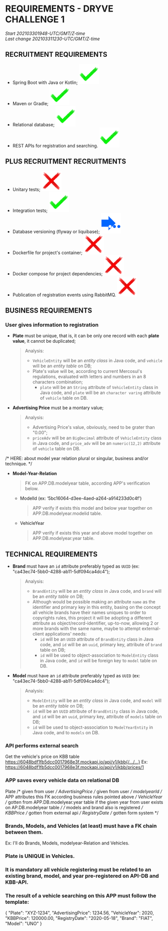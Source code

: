 # REQUIREMENTS - DRYVE CHALLENGE 1  
  
*Start 202103301948-UTC/GMT/Z-time*  
*Last change 202103311230-UTC/GMT/Z-time*  
  
## RECRUITMENT REQUIREMENTS
* Spring Boot with Java or Kotlin; ![Passed](../images/brush-right-64-64.png "Passed")
* Maven or Gradle; ![Passed](../images/brush-right-64-64.png "Passed")
* Relational database; ![Passed](../images/brush-right-64-64.png "Passed")
* REST APIs for registration and searching. ![Passed](../images/brush-right-64-64.png "Passed")
  
  
## PLUS RECRUITMENT RECRUITMENTS
* Unitary tests; ![Fail](../images/brush-wrong-64-64.png "Fail")
* Integration tests; ![Passed](../images/brush-right-64-64.png "Passed")
* Database versioning (flyway or liquibase); ![In Progress](../images/brush-inprogress-64-64.png "In Progress")
* Dockerfile for project's container; ![Fail](../images/brush-wrong-64-64.png "Fail")
* Docker compose for project dependencies; ![Fail](../images/brush-wrong-64-64.png "Fail")
* Publication of registration events using RabbitMQ. ![Fail](../images/brush-wrong-64-64.png "Fail")
  
  
## BUSINESS REQUIREMENTS
### User gives information to registration
* **Plate** must be unique, that is, it can be only one record with each **plate value**, it cannot be duplicated;
  > Analysis:
  >  + `VehicleEntity` will be an *entity class* in Java code, and `vehicle` will be an *entity table* on DB;
  >  + Plate's value will be, according to current Mercosul's regulations, evaluated with letters and numbers in an 8 characters combination;
  >    - `plate` will be an `String` attribute of `VehicleEntity` class in Java code, and `plate` will be an `character varing` attribute of `vehicle` table on DB.
* **Advertising Price** must be a montary value;
  > Analysis:
  >  + Advertising Price's value, obviously, need to be grater than "0.00";
  >  + `priceAdv` will be an `BigDecimal` attribute of `VehicleEntity` class in Java code, and `price_adv` will be an `numeric(12,2)` attribute of `vehicle` table on DB.

/* HERE: about model year relation plural or singular, business and/or technique. */
* **Model-Year-Relation** 
  > FK on APP.DB.modelyear table, according APP's verification below.
  + ModelId (ex: ‘5bc16064-d3ee-4aed-a264-a914233d0c4f’)
    > APP verify if exists this model and below year together on APP.DB.modelyear.modelid table.
  + VehicleYear
    > APP verify if exists this year and above model together on APP.DB.modelyear.year table.
  
  
## TECHNICAL REQUIREMENTS
* **Brand** must have an `id` attribute preferably typed as `UUID` (ex: "ca43ec74-5bb0-4288-ab11-5df094ca4dc4");
  > Analysis:
  >  + `BrandEntity` will be an *entity class* in Java code, and `brand` will be an *entity table* on DB;
  >  + Although would be possible making an attribute `name` as the identifier and primary key in this entity, basing on the concept all vehicle brands have their names uniques to order to copyrights rules, this project it will be adopting a different attribute as object/record-identifier, up-to-now, allowing 2 or more brands with the same name, maybe to attempt external-client applications' needs:
  >    - `id` will be an `UUID` attribute of `BrandEntity` class in Java code, and `id` will be an `uuid`, primary key, attribute of `brand` table on DB;
  >    - `id` will be used to object-association to `ModelEntity` class in Java code, and `id` will be foreign key to `model` table on DB.
* **Model** must have an `id` attribute preferably typed as `UUID` (ex: "ca43ec74-5bb0-4288-ab11-5df094ca4dc4");
  > Analysis:
  >  + `ModelEntity` will be an *entity class* in Java code, and `model` will be an *entity table* on DB;
  >  + `id` will be an `UUID` attribute of `BrandEntity` class in Java code, and  `id` will be an `uuid`, primary key, attribute of `models` table on DB;
  >  + `id` will be used to object-association to `ModelYearEntity` in Java code, and to `models` on DB.
  
  
### API performs external search
Get the vehicle's price on KBB table https://6048bdf1fb5dcc0017968e3f.mockapi.io/api/v1/kbb{/.../...}
Ex: https://6048bdf1fb5dcc0017968e3f.mockapi.io/api/v1/kbb/prices/1
  
  
### APP saves every vehicle data on relational DB
  Plate			/* given from user */
  AdvertisingPrice	/* given from user */
  modelyearId		/* APP attributes this FK according business rules pointed above */
	VehicleYear		/* gotten from APP.DB.modelyear.year table if the given year from user exists on AP.DB.modelyear table */
	/* models and brand also is registered */
  KBBPrice		/* gotten from external api */
  RegistryDate		/* gotten form system */
  
  
### Brands, Models, and Vehicles (at least) must have a FK chain between them.
Ex: I'll do Brands, Models, modelyear-Relation and Vehicles.
  
  
### Plate is UNIQUE in Vehicles.
  
  
### It is mandatory all vehicle registering must be related to an existing brand, model, and year pre-registered on API-DB and KBB-API.
  
  
### The result of a vehicle searching on this APP must follow the template:
{
  "Plate": "XYZ-1234",
  "AdvertisingPrice": 1234.56,
  "VehicleYear": 2020,
  "KBBPrice": 120000.00,
  "RegistryDate": "2020-05-18",
  "Brand": "FIAT",
  "Model": "UNO"
}  
  
  